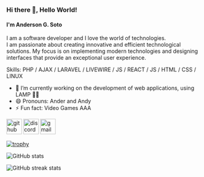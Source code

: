 ### Hi there 👋, Hello World!
#### I'm Anderson G. Soto
I am a software developer and I love the world of technologies.  
I am passionate about creating innovative and efficient technological solutions. My focus is on implementing modern technologies and designing interfaces that provide an exceptional user experience.

Skills: PHP / AJAX / LARAVEL / LIVEWIRE / JS / REACT / JS / HTML / CSS / LINUX 

- 🔭 I’m currently working on the development of web applications, using LAMP 👨‍💻  
- 😄 Pronouns: Ander and Andy  
- ⚡ Fun fact: Video Games AAA 


[<img src='https://cdn.jsdelivr.net/npm/simple-icons@3.0.1/icons/github.svg' alt='github' height='40'>](https://github.com/andergsx)  [<img src='https://cdn.jsdelivr.net/npm/simple-icons@3.0.1/icons/discord.svg' alt='discord' height='40'>](https://discordapp.com/users/600098019861594132)  [<img src='https://cdn.jsdelivr.net/npm/simple-icons@3.0.1/icons/gmail.svg' alt='gmail' height='40'>](andergs.dev@gmail.com)  

[![trophy](https://github-profile-trophy.vercel.app/?username=andergsx)](https://github.com/ryo-ma/github-profile-trophy)

![GitHub stats](https://github-readme-stats.vercel.app/api?username=andergsx&show_icons=true&count_private=true)  

![GitHub streak stats](https://streak-stats.demolab.com/?user=andergsx)  

